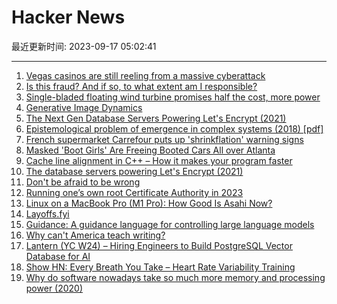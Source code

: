 # Hacker News

最近更新时间: 2023-09-17 05:02:41

--- 
1. [Vegas casinos are still reeling from a massive cyberattack](https://www.fastcompany.com/90954120/vegas-casinos-are-still-reeling-from-a-massive-cyberattack) 
2. [Is this fraud? And if so, to what extent am I responsible?](https://workplace.stackexchange.com/questions/193234/is-this-fraud-and-if-so-to-what-extent-am-i-responsible) 
3. [Single-bladed floating wind turbine promises half the cost, more power](https://newatlas.com/energy/touchwind-floating-wind-turbine/) 
4. [Generative Image Dynamics](https://generative-dynamics.github.io/) 
5. [The Next Gen Database Servers Powering Let's Encrypt (2021)](https://letsencrypt.org/2021/01/21/next-gen-database-servers.html) 
6. [Epistemological problem of emergence in complex systems (2018) [pdf]](https://www.ncbi.nlm.nih.gov/pmc/articles/PMC6207336/pdf/pone.0206489.pdf) 
7. [French supermarket Carrefour puts up 'shrinkflation' warning signs](https://www.bbc.co.uk/news/business-66809188) 
8. [Masked 'Boot Girls' Are Freeing Booted Cars All over Atlanta](https://www.roadandtrack.com/news/a45123358/masked-boot-girls-are-freeing-booted-cars-all-over-atlanta/) 
9. [Cache line alignment in C++ – How it makes your program faster](https://ryonaldteofilo.medium.com/cache-line-alignment-in-c-1aac85e4482f) 
10. [The database servers powering Let's Encrypt (2021)](https://letsencrypt.org/2021/01/21/next-gen-database-servers.html) 
11. [Don't be afraid to be wrong](https://nlopes.dev/writing/dont-be-afraid-to-be-wrong) 
12. [Running one’s own root Certificate Authority in 2023](https://wejn.org/2023/09/running-ones-own-root-certificate-authority-in-2023/) 
13. [Linux on a MacBook Pro (M1 Pro): How Good Is Asahi Now?](https://www.youtube.com/watch?v=ZFx6R26aRHw) 
14. [Layoffs.fyi](https://layoffs.fyi/) 
15. [Guidance: A guidance language for controlling large language models](https://github.com/guidance-ai/guidance) 
16. [Why can't America teach writing?](https://www.simonberens.com/p/why-cant-america-teach-writing) 
17. [Lantern (YC W24) – Hiring Engineers to Build PostgreSQL Vector Database for AI](https://lantern-db.notion.site/lantern-db/Lantern-is-hiring-Core-Database-Engineers-396a612dcfdb4c9eb274670680c8d8b5) 
18. [Show HN: Every Breath You Take – Heart Rate Variability Training](https://github.com/kbre93/every-breath-you-take) 
19. [Why do software nowadays take so much more memory and processing power (2020)](https://dietpi.com/forum/t/why-do-software-nowadays-take-so-much-more-memory-and-processing-power/4514) 
